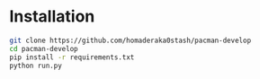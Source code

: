 
# Installation

```bash
git clone https://github.com/homaderaka0stash/pacman-develop
cd pacman-develop
pip install -r requirements.txt
python run.py
```
